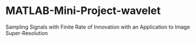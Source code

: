 # MATLAB-Mini-Project-wavelet
Sampling Signals with Finite Rate of Innovation with an Application to Image Super-Resolution
